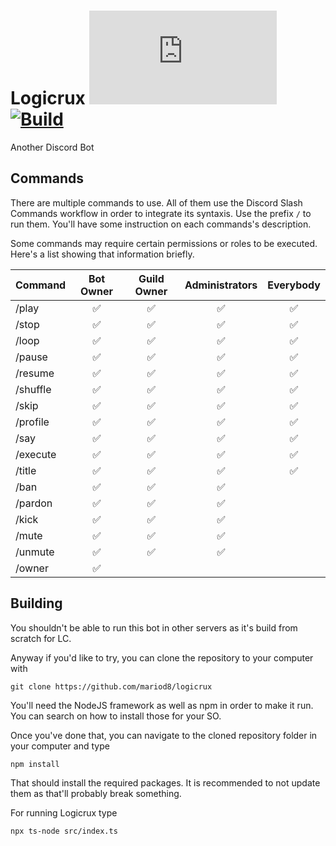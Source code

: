 # Logicrux [![Discord Version](https://img.shields.io/npm/v/discord.js?color=%237289da&label=Discord.js)](https://github.com/discordjs/discord.js) [![Build](https://img.shields.io/github/workflow/status/mariod8/logicrux/Logicrux)](https://github.com/XAMPPRocky/tokei)
Another Discord Bot

## Commands
There are multiple commands to use. All of them use the Discord Slash Commands workflow in order to integrate its syntaxis. Use the prefix `/` to run them. You'll have some instruction on each commands's description.

Some commands may require certain permissions or roles to be executed. Here's a list showing that information briefly.

| Command | Bot Owner | Guild Owner | Administrators | Everybody | 
|----------------|:---------------:|:---------------:|:----------------:|:----------------:|
|/play|✅|✅|✅|✅|
|/stop|✅|✅|✅|✅|
|/loop|✅|✅|✅|✅|
|/pause|✅|✅|✅|✅|
|/resume|✅|✅|✅|✅|
|/shuffle|✅|✅|✅|✅|
|/skip|✅|✅|✅|✅|
|/profile|✅|✅|✅|✅|
|/say|✅|✅|✅|✅|
|/execute|✅|✅|✅|✅|
|/title|✅|✅|✅|✅|
|/ban|✅|✅|✅||
|/pardon|✅|✅|✅||
|/kick|✅|✅|✅||
|/mute|✅|✅|✅||
|/unmute|✅|✅|✅||
|/owner|✅||||

## Building

You shouldn't be able to run this bot in other servers as it's build from scratch for LC.

Anyway if you'd like to try, you can clone the repository to your computer with
```
git clone https://github.com/mariod8/logicrux
```

You'll need the NodeJS framework as well as npm in order to make it run. You can search on how to install those for your SO.

Once you've done that, you can navigate to the cloned repository folder in your computer and type
```
npm install
```

That should install the required packages. It is recommended to not update them as that'll probably break something.

For running Logicrux type
```
npx ts-node src/index.ts
```